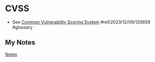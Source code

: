 # CVSS
- See [Common Vulnerability Scoring System](common-vulnerability-scoring-system.md) #ref/2023/12/09/120659 #glossary
## My Notes
[Notes](mynotes/cvss-notes.md)
